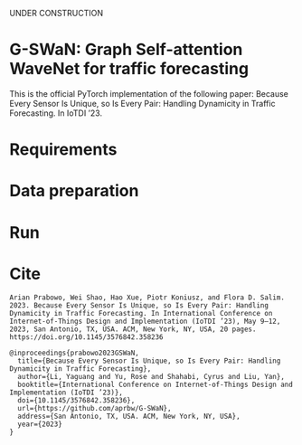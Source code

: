 UNDER CONSTRUCTION

# G-SWaN: Graph Self-attention WaveNet for traffic forecasting

This is the official PyTorch implementation of the following paper: Because Every Sensor Is Unique, so Is Every Pair: Handling Dynamicity in Traffic Forecasting. In IoTDI ’23.

# Requirements

# Data preparation

# Run

# Cite

```
Arian Prabowo, Wei Shao, Hao Xue, Piotr Koniusz, and Flora D. Salim. 2023. Because Every Sensor Is Unique, so Is Every Pair: Handling
Dynamicity in Traffic Forecasting. In International Conference on Internet-of-Things Design and Implementation (IoTDI ’23), May 9–12,
2023, San Antonio, TX, USA. ACM, New York, NY, USA, 20 pages. https://doi.org/10.1145/3576842.358236
```

```
@inproceedings{prabowo2023GSWaN,
  title={Because Every Sensor Is Unique, so Is Every Pair: Handling Dynamicity in Traffic Forecasting},
  author={Li, Yaguang and Yu, Rose and Shahabi, Cyrus and Liu, Yan},
  booktitle={International Conference on Internet-of-Things Design and Implementation (IoTDI ’23)},
  doi={10.1145/3576842.358236},
  url={https://github.com/aprbw/G-SWaN},
  address={San Antonio, TX, USA. ACM, New York, NY, USA},
  year={2023}
}
```
